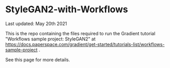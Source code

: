 # StyleGAN2-with-Workflows

Last updated: May 20th 2021

This is the repo containing the files required to run the Gradient tutorial "Workflows sample project: StyleGAN2" at https://docs.paperspace.com/gradient/get-started/tutorials-list/workflows-sample-project .

See this page for more details.
